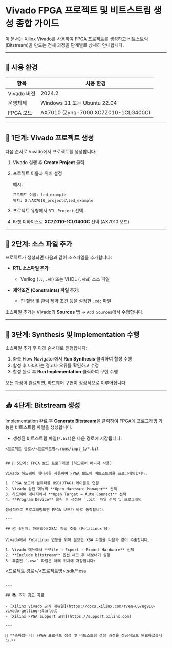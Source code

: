# Vivado FPGA 프로젝트 및 비트스트림 생성 종합 가이드

이 문서는 Xilinx Vivado를 사용하여 FPGA 프로젝트를 생성하고 비트스트림(Bitstream)을 만드는 전체 과정을 단계별로 상세히 안내합니다.

---

## 🔧 사용 환경

| 항목 | 사용 환경 |
|------|----------|
| Vivado 버전 | 2024.2 |
| 운영체제 | Windows 11 또는 Ubuntu 22.04 |
| FPGA 보드 | AX7010 (Zynq-7000 XC7Z010-1CLG400C) |

---

## 🚀 1단계: Vivado 프로젝트 생성

다음 순서로 Vivado에서 프로젝트를 생성합니다:

1. Vivado 실행 후 **Create Project** 클릭
2. 프로젝트 이름과 위치 설정

   예시:
   ```
   프로젝트 이름: led_example
   위치: D:\AX7010_projects\led_example
   ```

3. 프로젝트 유형에서 `RTL Project` 선택
4. 타겟 디바이스로 **XC7Z010-1CLG400C** 선택 (AX7010 보드)

---

## 📂 2단계: 소스 파일 추가

프로젝트가 생성되면 다음과 같이 소스파일을 추가합니다:

- **RTL 소스파일 추가**:
    - Verilog (`.v`, `.vh`) 또는 VHDL (`.vhd`) 소스 파일

- **제약조건 (Constraints) 파일 추가**:
    - 핀 할당 및 클럭 제약 조건 등을 설정한 `.xdc` 파일

소스파일 추가는 Vivado의 **Sources** 탭 → `Add Sources`에서 수행합니다.

---

## 🔨 3단계: Synthesis 및 Implementation 수행

소스파일 추가 후 아래 순서대로 진행합니다:

1. 좌측 Flow Navigator에서 **Run Synthesis** 클릭하여 합성 수행
2. 합성 후 나타나는 경고나 오류를 확인하고 수정
3. 합성 완료 후 **Run Implementation** 클릭하여 구현 수행

모든 과정이 완료되면, 하드웨어 구현이 정상적으로 이루어집니다.

---

## 📥 4단계: Bitstream 생성

Implementation 완료 후 **Generate Bitstream**을 클릭하여 FPGA에 프로그래밍 가능한 비트스트림 파일을 생성합니다.

- 생성된 비트스트림 파일(`*.bit`)은 다음 경로에 저장됩니다:

```
<프로젝트 경로>/<프로젝트명>.runs/impl_1/*.bit
```

```

## 📌 5단계: FPGA 보드 프로그래밍 (하드웨어 매니저 사용)

Vivado 하드웨어 매니저를 사용하여 FPGA 보드에 비트스트림을 프로그래밍합니다.

1. FPGA 보드와 컴퓨터를 USB(JTAG) 케이블로 연결
2. Vivado 상단 메뉴의 **Open Hardware Manager** 선택
3. 하드웨어 매니저에서 **Open Target → Auto Connect** 선택
4. **Program Device** 클릭 후 생성된 `.bit` 파일 선택 및 프로그래밍

정상적으로 프로그래밍되면 FPGA 보드가 바로 동작합니다.

---

## 📦 6단계: 하드웨어(XSA) 파일 추출 (PetaLinux 용)

Vivado에서 PetaLinux 연동을 위해 필요한 XSA 파일을 다음과 같이 추출합니다.

1. Vivado 메뉴에서 **File → Export → Export Hardware** 선택
2. **Include bitstream** 옵션 체크 후 내보내기 실행
3. 추출된 `.xsa` 파일은 아래 위치에 저장됩니다:

```
<프로젝트 경로>/<프로젝트명>.sdk/*.xsa
```

---

## 📚 추가 참고 자료

- [Xilinx Vivado 공식 매뉴얼](https://docs.xilinx.com/r/en-US/ug910-vivado-getting-started)
- [Xilinx FPGA Support 포럼](https://support.xilinx.com)

---

🎉 **축하합니다! FPGA 프로젝트 생성 및 비트스트림 생성 과정을 성공적으로 완료하셨습니다.**